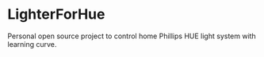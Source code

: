 # LighterForHue
Personal open source project to control home Phillips HUE light system with learning curve. 
